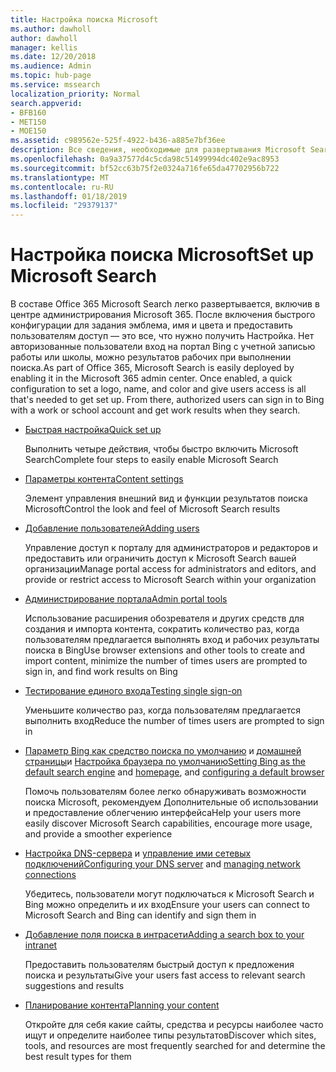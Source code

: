 ```yaml
---
title: Настройка поиска Microsoft
ms.author: dawholl
author: dawholl
manager: kellis
ms.date: 12/20/2018
ms.audience: Admin
ms.topic: hub-page
ms.service: mssearch
localization_priority: Normal
search.appverid:
- BFB160
- MET150
- MOE150
ms.assetid: c989562e-525f-4922-b436-a885e7bf36ee
description: Все сведения, необходимые для развертывания Microsoft Search для вашей организации
ms.openlocfilehash: 0a9a37577d4c5cda98c51499994dc402e9ac8953
ms.sourcegitcommit: bf52cc63b75f2e0324a716fe65da47702956b722
ms.translationtype: MT
ms.contentlocale: ru-RU
ms.lasthandoff: 01/18/2019
ms.locfileid: "29379137"
---
```

# <a name="set-up-microsoft-search"></a><span data-ttu-id="16de4-103">Настройка поиска Microsoft</span><span class="sxs-lookup"><span data-stu-id="16de4-103">Set up Microsoft Search</span></span>

<span data-ttu-id="16de4-p101">В составе Office 365 Microsoft Search легко развертывается, включив в центре администрирования Microsoft 365. После включения быстрого конфигурации для задания эмблема, имя и цвета и предоставить пользователям доступ — это все, что нужно получить Настройка. Нет авторизованные пользователи вход на портал Bing с учетной записью работы или школы, можно результатов рабочих при выполнении поиска.</span><span class="sxs-lookup"><span data-stu-id="16de4-p101">As part of Office 365, Microsoft Search is easily deployed by enabling it in the Microsoft 365 admin center. Once enabled, a quick configuration to set a logo, name, and color and give users access is all that's needed to get set up. From there, authorized users can sign in to Bing with a work or school account and get work results when they search.</span></span>

- [<span data-ttu-id="16de4-107">Быстрая настройка</span><span class="sxs-lookup"><span data-stu-id="16de4-107">Quick set up</span></span>](quick-set-up.md)
    
    <span data-ttu-id="16de4-108">Выполнить четыре действия, чтобы быстро включить Microsoft Search</span><span class="sxs-lookup"><span data-stu-id="16de4-108">Complete four steps to easily enable Microsoft Search</span></span>

- [<span data-ttu-id="16de4-109">Параметры контента</span><span class="sxs-lookup"><span data-stu-id="16de4-109">Content settings</span></span>](content-settings.md)
    
    <span data-ttu-id="16de4-110">Элемент управления внешний вид и функции результатов поиска Microsoft</span><span class="sxs-lookup"><span data-stu-id="16de4-110">Control the look and feel of Microsoft Search results</span></span>
    
- [<span data-ttu-id="16de4-111">Добавление пользователей</span><span class="sxs-lookup"><span data-stu-id="16de4-111">Adding users</span></span>](add-users.md)
    
    <span data-ttu-id="16de4-112">Управление доступ к порталу для администраторов и редакторов и предоставить или ограничить доступ к Microsoft Search вашей организации</span><span class="sxs-lookup"><span data-stu-id="16de4-112">Manage portal access for administrators and editors, and provide or restrict access to Microsoft Search within your organization</span></span>
    
- [<span data-ttu-id="16de4-113">Администрирование портала</span><span class="sxs-lookup"><span data-stu-id="16de4-113">Admin portal tools</span></span>](admin-portal-tools.md)
    
    <span data-ttu-id="16de4-114">Использование расширения обозревателя и других средств для создания и импорта контента, сократить количество раз, когда пользователям предлагается выполнять вход и рабочих результаты поиска в Bing</span><span class="sxs-lookup"><span data-stu-id="16de4-114">Use browser extensions and other tools to create and import content, minimize the number of times users are prompted to sign in, and find work results on Bing</span></span>
    
- [<span data-ttu-id="16de4-115">Тестирование единого входа</span><span class="sxs-lookup"><span data-stu-id="16de4-115">Testing single sign-on</span></span>](test-single-sign-on.md)
    
    <span data-ttu-id="16de4-116">Уменьшите количество раз, когда пользователям предлагается выполнить вход</span><span class="sxs-lookup"><span data-stu-id="16de4-116">Reduce the number of times users are prompted to sign in</span></span>
    
- <span data-ttu-id="16de4-117">[Параметр Bing как средство поиска по умолчанию](set-default-search-engine.md) и [домашней страницы](set-default-homepage.md)и [Настройка браузера по умолчанию](set-default-browser.md)</span><span class="sxs-lookup"><span data-stu-id="16de4-117">[Setting Bing as the default search engine](set-default-search-engine.md) and [homepage](set-default-homepage.md), and [configuring a default browser](set-default-browser.md)</span></span>
    
    <span data-ttu-id="16de4-118">Помочь пользователям более легко обнаруживать возможности поиска Microsoft, рекомендуем Дополнительные об использовании и предоставление облегчению интерфейса</span><span class="sxs-lookup"><span data-stu-id="16de4-118">Help your users more easily discover Microsoft Search capabilities, encourage more usage, and provide a smoother experience</span></span>
    
- <span data-ttu-id="16de4-119">[Настройка DNS-сервера](advanced-dns-configuration.md) и [управление ими сетевых подключений](manage-network-connections.md)</span><span class="sxs-lookup"><span data-stu-id="16de4-119">[Configuring your DNS server](advanced-dns-configuration.md) and [managing network connections](manage-network-connections.md)</span></span>
    
    <span data-ttu-id="16de4-120">Убедитесь, пользователи могут подключаться к Microsoft Search и Bing можно определить и их вход</span><span class="sxs-lookup"><span data-stu-id="16de4-120">Ensure your users can connect to Microsoft Search and Bing can identify and sign them in</span></span>

- [<span data-ttu-id="16de4-121">Добавление поля поиска в интрасети</span><span class="sxs-lookup"><span data-stu-id="16de4-121">Adding a search box to your intranet</span></span>](add-a-search-box-to-your-intranet-site.md)

    <span data-ttu-id="16de4-122">Предоставить пользователям быстрый доступ к предложения поиска и результаты</span><span class="sxs-lookup"><span data-stu-id="16de4-122">Give your users fast access to relevant search suggestions and results</span></span>

- [<span data-ttu-id="16de4-123">Планирование контента</span><span class="sxs-lookup"><span data-stu-id="16de4-123">Planning your content</span></span>](plan-your-content.md)
    
    <span data-ttu-id="16de4-124">Откройте для себя какие сайты, средства и ресурсы наиболее часто ищут и определите наиболее типы результатов</span><span class="sxs-lookup"><span data-stu-id="16de4-124">Discover which sites, tools, and resources are most frequently searched for and determine the best result types for them</span></span>

  


